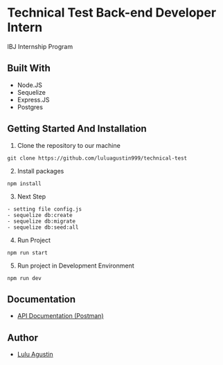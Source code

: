 # Technical Test Back-end Developer Intern

IBJ Internship Program

## Built With

- Node.JS
- Sequelize
- Express.JS
- Postgres

## Getting Started And Installation

1. Clone the repository to our machine
```
git clone https://github.com/luluagustin999/technical-test
```

2. Install packages
```
npm install
```

3. Next Step
```
- setting file config.js
- sequelize db:create
- sequelize db:migrate
- sequelize db:seed:all
```

4. Run Project
```
npm run start
```

5. Run project in Development Environment

```
npm run dev
```


## Documentation

- [API Documentation (Postman)](https://documenter.getpostman.com/view/20464217/2s93CLtE9A)

## Author

- [Lulu Agustin](luluagustin999@gmail.com)